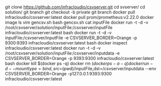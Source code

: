 git clone https://github.com/infracloudio/csvserver.git
cd svserver/
cd solution/
git branch
git checkout -b private
git branch
docker pull infracloudio/csvserver:latest
docker pull prom/prometheus:v2.22.0
docker image ls
vim gencsv.sh
bash gencsv.sh 
cat inputFile
docker run -t -d -v /root/csvserver/solution/inputFile:/csvserver/inputFile infracloudio/csvserver:latest bash
docker run -t -d -v inputFile:/csvserver/inputFile -e CSVSERVER_BORDER=Orange -p 9300:9393 infracloudio/csvserver:latest bash
docker inspect infracloudio/csvserver:latest
docker run -t -d -v /root/csvserver/solution/inputFile:/csvserver/inputdata -e CSVSERVER_BORDER=Orange -p 9393:9300 infracloudio/csvserver:latest bash
docker kill $(docker ps -q)
docker rm $(docker ps -a -q)
docker run -d --mount type=bind,src=$(pwd)/inputFile,dst=/csvserver/inputdata --env CSVSERVER_BORDER=Orange -p127.0.0.1:9393:9300 infracloudio/csvserver:latest
